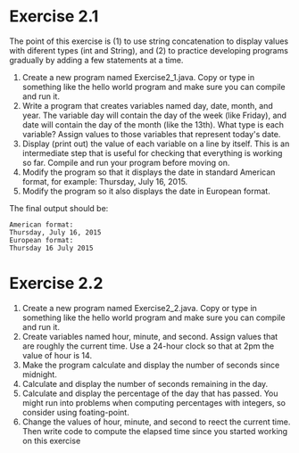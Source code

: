 # Exercise 2.1

The point of this exercise is (1) to use string concatenation to display values with diferent types (int and String), 
and (2) to practice developing programs gradually by adding a few statements at a time.

1. Create a new program named Exercise2_1.java. Copy or type in something
like the hello world program and make sure you can compile and run it.
2. Write a program that creates variables named day, date, month, and year. The variable day will contain
the day of the week (like Friday), and date will contain the day of the
month (like the 13th). What type is each variable? Assign values to
those variables that represent today's date.
3. Display (print out) the value of each variable on a line by itself. This is an
intermediate step that is useful for checking that everything is working
so far. Compile and run your program before moving on.
4. Modify the program so that it displays the date in standard American
format, for example: Thursday, July 16, 2015.
5. Modify the program so it also displays the date in European format.

The final output should be:

    American format:
    Thursday, July 16, 2015
    European format:
    Thursday 16 July 2015

# Exercise 2.2

1. Create a new program named Exercise2_2.java. Copy or type in something
like the hello world program and make sure you can compile and run it.
2. Create variables named hour, minute, and second. Assign values that are roughly the current
time. Use a 24-hour clock so that at 2pm the value of hour is 14.
3. Make the program calculate and display the number of seconds since
midnight.
4. Calculate and display the number of seconds remaining in the day.
5. Calculate and display the percentage of the day that has passed. You
might run into problems when computing percentages with integers, so consider using  foating-point.
6. Change the values of hour, minute, and second to reect the current
time. Then write code to compute the elapsed time since you started
working on this exercise
